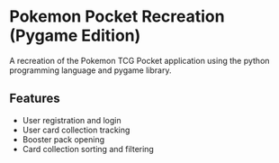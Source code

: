 # Pokemon Pocket Recreation (Pygame Edition)

A recreation of the Pokemon TCG Pocket application using the python programming language and pygame library.

## Features
- User registration and login
- User card collection tracking
- Booster pack opening
- Card collection sorting and filtering
